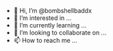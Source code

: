 - 👋 Hi, I’m @bombshellbaddx
- 👀 I’m interested in ...
- 🌱 I’m currently learning ...
- 💞️ I’m looking to collaborate on ...
- 📫 How to reach me ...

<!---
bombshellbaddx/bombshellbaddx is a ✨ special ✨ repository because its `README.md` (this file) appears on your GitHub profile.
You can click the Preview link to take a look at your changes.
--->
